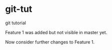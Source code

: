 # git-tut
git tutorial

Feature 1 was added but not visible in master yet.

Now consider further changes to Feature 1.
